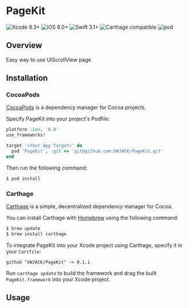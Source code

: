 # PageKit

![Xcode 8.3+](https://img.shields.io/badge/Xcode-8.3%2B-blue.svg)
![iOS 8.0+](https://img.shields.io/badge/iOS-8.0%2B-blue.svg)
![Swift 3.1+](https://img.shields.io/badge/Swift-3.0%2B-orange.svg)
![Carthage compatible](https://img.shields.io/badge/Carthage-compatible-brightgreen.svg)
![pod](https://img.shields.io/badge/pod-v0.1.1-brightgreen.svg)

## Overview

Easy way to use UIScrollView page

## Installation

### CocoaPods

[CocoaPods](https://cocoapods.org/) is a dependency manager for Cocoa projects.

Specify PageKit into your project's Podfile:

```ruby
platform :ios, '8.0'
use_frameworks!

target '<Your App Target>' do
  pod 'PageKit', :git => 'git@github.com:XWJACK/PageKit.git'
end
```

Then run the following command:

```sh
$ pod install
```

### Carthage

[Carthage](https://github.com/Carthage/Carthage) is a simple, decentralized
dependency manager for Cocoa.

You can install Carthage with [Homebrew](http://brew.sh/) using the following command:

```bash
$ brew update
$ brew install carthage
```

To integrate PageKit into your Xcode project using Carthage, specify it in your `Cartfile`:

```ogdl
github "XWJACK/PageKit" ~> 0.1.1
```

Run `carthage update` to build the framework and drag the built `PageKit.framework` into your Xcode project.

## Usage


